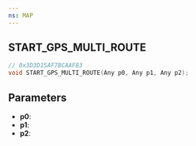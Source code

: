 ```yaml
---
ns: MAP
---
```

## START_GPS_MULTI_ROUTE

```c
// 0x3D3D15AF7BCAAF83
void START_GPS_MULTI_ROUTE(Any p0, Any p1, Any p2);
```

## Parameters
* **p0**:
* **p1**:
* **p2**:
